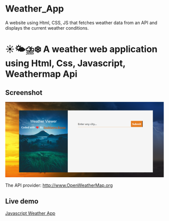 # Weather_App
A website using Html, CSS, JS that fetches weather data from an API and displays the current weather conditions.

# ☀️🌤⛈❄️ A weather web application using Html, Css, Javascript, Weathermap Api

## Screenshot
<img src="https://github.com/Soub1101/wheatherapp.github.io/blob/main/wheather%20front%20page.png">

The API provider: http://www.OpenWeatherMap.org

## Live demo
[Javascript Weather App](https://github.com/Soub1101/wheatherapp.github.io)

